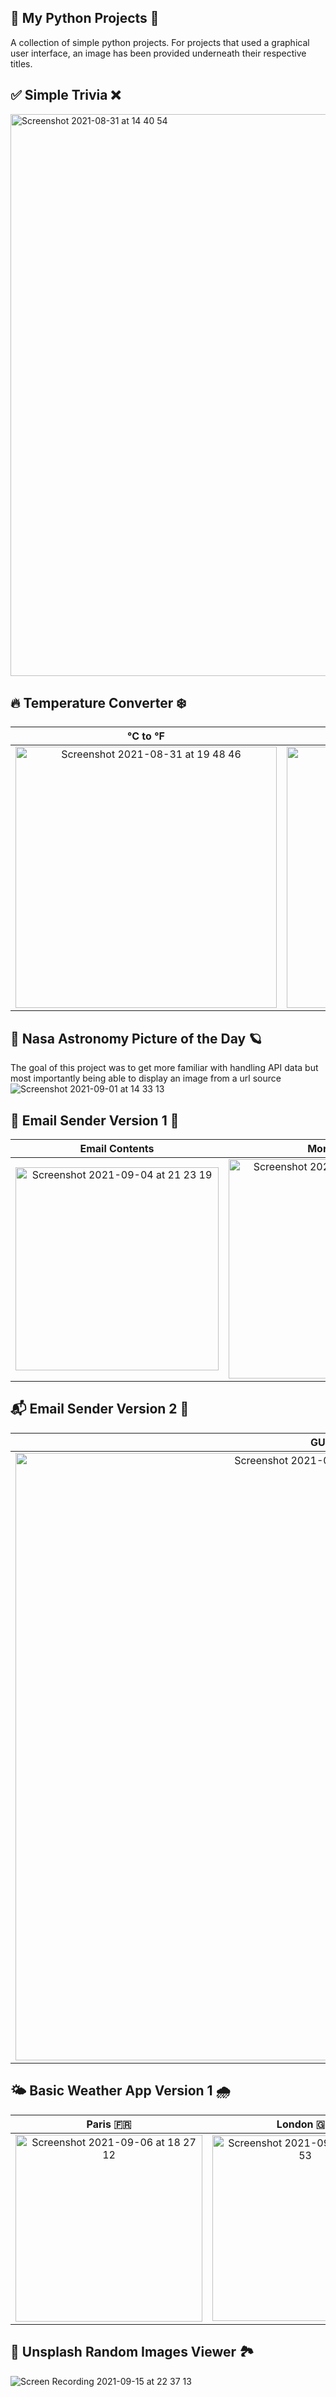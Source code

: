 ## 🐍 My Python Projects 🐍
A collection of simple python projects. For projects that used a graphical user interface, an image has been provided underneath their respective titles.

## ✅ Simple Trivia ❌

<img width="899" alt="Screenshot 2021-08-31 at 14 40 54" src="https://user-images.githubusercontent.com/64978825/131513004-17708662-0dc6-4b7d-93f4-00a197310887.png">

## 🔥 Temperature Converter ❄️

°C to °F         |  °F to °C
:-------------------------:|:-------------------------:
<img width="418" alt="Screenshot 2021-08-31 at 19 48 46" src="https://user-images.githubusercontent.com/64978825/131559348-b8ed88f3-5f0d-4fdf-9bbf-becfa416bb4f.png"> |  <img width="418" alt="Screenshot 2021-08-31 at 19 48 29" src="https://user-images.githubusercontent.com/64978825/131559352-6a54e95a-b69a-4e3f-9132-41b661050d53.png">

## 🔭 Nasa Astronomy Picture of the Day 🪐
The goal of this project was to get more familiar with handling API data but most importantly being able to display an image from a url source
![Screenshot 2021-09-01 at 14 33 13](https://user-images.githubusercontent.com/64978825/131680796-35454174-373c-4fff-a6c4-5635a1d6d597.png)

## 📧 Email Sender Version 1 📩
Email Contents |  More Details
:-------------------------:|:-------------------------:
<img width="325" alt="Screenshot 2021-09-04 at 21 23 19" src="https://user-images.githubusercontent.com/64978825/132107238-e16d9d6d-02ca-451e-9c50-ec6d20d83edc.png"> |<img width="351" alt="Screenshot 2021-09-04 at 21 23 26" src="https://user-images.githubusercontent.com/64978825/132107237-9c2d8f6a-2147-42a8-baa1-b2d4a55b31d8.png">


## 📬 Email Sender Version 2 📮

GUI |  Gmail Inbox
:-------------------------:|:-------------------------:
<img width="972" alt="Screenshot 2021-09-05 at 21 30 21" src="https://user-images.githubusercontent.com/64978825/132140696-f5cab53c-67e0-4f24-9e5b-0aef08bbc50c.png"> |<img width="745" alt="Screenshot 2021-09-05 at 21 30 31" src="https://user-images.githubusercontent.com/64978825/132140695-68f60705-4f6b-4a08-bd35-125671f4bada.png">

## 🌤 Basic Weather App Version 1 🌧

Paris 🇫🇷  |  London 🇬🇧 | Tokyo 🇯🇵
:-------------------------:|:-------------------------:|:-------------------------:
<img width="299" alt="Screenshot 2021-09-06 at 18 27 12" src="https://user-images.githubusercontent.com/64978825/132249211-282d9eb4-45f2-4f75-9581-5a3e42a7ed33.png"> |<img width="297" alt="Screenshot 2021-09-06 at 18 26 53" src="https://user-images.githubusercontent.com/64978825/132249216-aa20f80c-f976-42b2-8440-d79fe67b7eec.png"> | <img width="294" alt="Screenshot 2021-09-06 at 18 26 39" src="https://user-images.githubusercontent.com/64978825/132249219-84b2176f-897e-4d1e-8148-4a88b3c53070.png"> |

## 📸 Unsplash Random Images Viewer 🏞
![Screen Recording 2021-09-15 at 22 37 13](https://user-images.githubusercontent.com/64978825/133513999-852525eb-8afa-45cf-a1ad-88730a87519f.gif)

